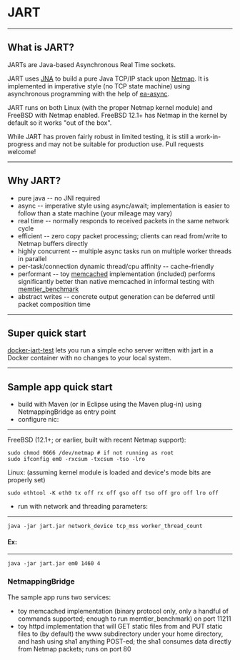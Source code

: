 # JART

----
## What is JART?

JARTs are Java-based Asynchronous Real Time sockets.

JART uses [JNA](https://github.com/java-native-access/jna) to build a pure Java TCP/IP stack upon [Netmap](https://github.com/luigirizzo/netmap). It is implemented in imperative style (no TCP state machine) using asynchronous programming with the help of [ea-async](https://github.com/electronicarts/ea-async).

JART runs on both Linux (with the proper Netmap kernel module) and FreeBSD with Netmap enabled. FreeBSD 12.1+ has Netmap in the kernel by default so it works "out of the box".

While JART has proven fairly robust in limited testing, it is still a work-in-progress and may not be suitable for production use. Pull requests welcome!

----
## Why JART?

- pure java -- no JNI required
- async -- imperative style using async/await; implementation is easier to follow than a state machine (your mileage may vary)
- real time -- normally responds to received packets in the same network cycle
- efficient -- zero copy packet processing; clients can read from/write to Netmap buffers directly
- highly concurrent -- multiple async tasks run on multiple worker threads in parallel
- per-task/connection dynamic thread/cpu affinity -- cache-friendly
- performant -- toy [memcached](https://memcached.org/) implementation (included) performs significantly better than native memcached in informal testing with [memtier\_benchmark](https://github.com/RedisLabs/memtier_benchmark)
- abstract writes -- concrete output generation can be deferred until packet composition time

----
## Super quick start

[docker-jart-test](https://github.com/scott-jart-io/docker-jart-test) lets you run a simple echo server written with jart in a Docker container with no changes to your local system.

----
## Sample app quick start

* build with Maven (or in Eclipse using the Maven plug-in) using NetmappingBridge as entry point
* configure nic:
----
FreeBSD (12.1+; or earlier, built with recent Netmap support):

    sudo chmod 0666 /dev/netmap # if not running as root
    sudo ifconfig em0 -rxcsum -txcsum -tso -lro

Linux: (assuming kernel module is loaded and device's mode bits are properly set)

    sudo ethtool -K eth0 tx off rx off gso off tso off gro off lro off

* run with network and threading parameters:

----
    java -jar jart.jar network_device tcp_mss worker_thread_count

#### Ex:
----
    java -jar jart.jar em0 1460 4

### NetmappingBridge

The sample app runs two services:

* toy memcached implementation (binary protocol only, only a handful of commands supported; enough to run memtier_benchmark) on port 11211
* toy httpd implementation that will GET static files from and PUT static files to (by default) the www subdirectory under your home directory, and hash using sha1 anything POST-ed; the sha1 consumes data directly from Netmap packets; runs on port 80

